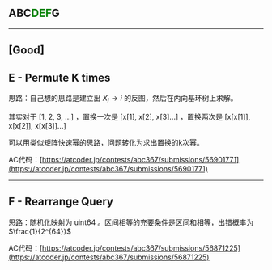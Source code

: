 ## ABC<font color=green>DEF</font>G

---

## [Good] 

## E - Permute K times

思路：自己想的思路是建立出 $X_i \rightarrow i$ 的反图，然后在内向基环树上求解。

其实对于 [1, 2, 3, ...] ，置换一次是 [x[1], x[2], x[3]...] ，置换两次是 [x[x[1]], x[x[2]], x[x[3]]...]

可以用类似矩阵快速幂的思路，问题转化为求出置换的k次幂。

AC代码：[https://atcoder.jp/contests/abc367/submissions/56901771](https://atcoder.jp/contests/abc367/submissions/56901771)

---

## F - Rearrange Query

思路：随机化映射为 uint64 。区间相等的充要条件是区间和相等，出错概率为 $\frac{1}{2^{64}}$

AC代码：[https://atcoder.jp/contests/abc367/submissions/56871225](https://atcoder.jp/contests/abc367/submissions/56871225)